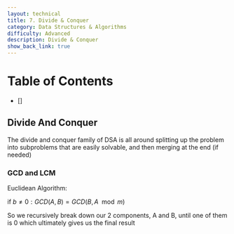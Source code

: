 ```yaml
---
layout: technical
title: 7. Divide & Conquer
category: Data Structures & Algorithms
difficulty: Advanced
description: Divide & Conquer
show_back_link: true
---
```


# Table of Contents
- []

## Divide And Conquer
The divide and conquer family of DSA is all around splitting up the problem into subproblems that are easily solvable, and then merging at the end (if needed)

### GCD and LCM
Euclidean Algorithm: 

$\text{if } b \neq 0: GCD(A, B) = GCD(B, A \mod m)$

So we recursively break down our 2 components, A and B, until one of them is 0 which ultimately gives us the final result